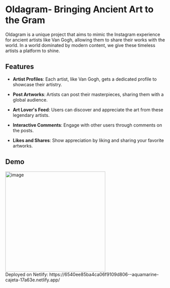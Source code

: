 # Oldagram- Bringing Ancient Art to the Gram

Oldagram is a unique project that aims to mimic the Instagram experience for ancient artists like Van Gogh, allowing them to share their works with the world. In a world dominated by modern content, we give these timeless artists a platform to shine.

## Features

- **Artist Profiles**: Each artist, like Van Gogh, gets a dedicated profile to showcase their artistry.

- **Post Artworks**: Artists can post their masterpieces, sharing them with a global audience.

- **Art Lover's Feed**: Users can discover and appreciate the art from these legendary artists.

- **Interactive Comments**: Engage with other users through comments on the posts.

- **Likes and Shares**: Show appreciation by liking and sharing your favorite artworks.

## Demo
<img width="314" alt="image" src="https://github.com/LilaLiang/Oldagram/assets/103416879/8683ef88-dd67-4639-a51f-fbd037a14b38">
<br/>
Deployed on Netlify: https://6540ee85ba4ca06f9109d806--aquamarine-cajeta-17a63e.netlify.app/

